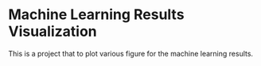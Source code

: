 # Machine Learning Results Visualization
This is a project that to plot various figure for the machine learning results.
